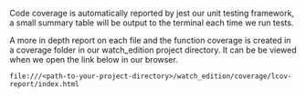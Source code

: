Code coverage is automatically reported by jest our unit testing framework, a small summary table will be output to the terminal each time we run tests. 

A more in depth report on each file and the function coverage is created in a coverage folder in our watch_edition project directory. It can be be viewed when we open the link below in our browser.

```file:///<path-to-your-project-directory>/watch_edition/coverage/lcov-report/index.html```

